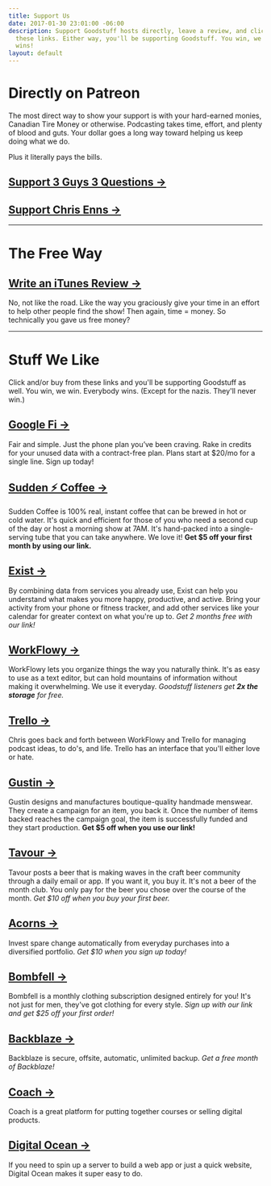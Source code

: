 ```yaml
---
title: Support Us
date: 2017-01-30 23:01:00 -06:00
description: Support Goodstuff hosts directly, leave a review, and click or buy from
  these links. Either way, you'll be supporting Goodstuff. You win, we win. Everybody
  wins!
layout: default
---
```


# Directly on Patreon
The most direct way to show your support is with your hard-earned monies, Canadian Tire Money or otherwise. Podcasting takes time, effort, and plenty of blood and guts. Your dollar goes a long way toward helping us keep doing what we do.

Plus it literally pays the bills.

## [Support 3 Guys 3 Questions →](http://patreon.com/3g3q)

## [Support Chris Enns →](http://patreon.com/ichris)

***

# The Free Way

## [Write an iTunes Review →](https://itunes.apple.com/us/artist/goodstuff-fm/id843385597?mt=2)
No, not like the road. Like the way you graciously give your time in an effort to help other people find the show! Then again, time = money. So technically you gave us free money?

***

# Stuff We Like

Click and/or buy from these links and you'll be supporting Goodstuff as well. You win, we win. Everybody wins. (Except for the nazis. They'll never win.)

## [Google Fi →](https://g.co/fi/r/PRK60H)
Fair and simple. Just the phone plan you’ve been craving. Rake in credits for your unused data with a contract-free plan. Plans start at $20/mo for a single line. Sign up today!

## [Sudden ⚡ Coffee →](http://suddencoffee.refr.cc/5X24RTL)
Sudden Coffee is 100% real, instant coffee that can be brewed in hot or cold water. It's quick and efficient for those of you who need a second cup of the day or host a morning show at 7AM. It's hand-packed into a single-serving tube that you can take anywhere. We love it! **Get $5 off your first month by using our link.**

## [Exist →](https://exist.io/?referred_by=kyle)
By combining data from services you already use, Exist can help you understand what makes you more happy, productive, and active. Bring your activity from your phone or fitness tracker, and add other services like your calendar for greater context on what you're up to. *Get 2 months free with our link!*

## [WorkFlowy →](https://workflowy.com/invite/20cd98ad.lnx)
WorkFlowy lets you organize things the way you naturally think. It's as easy to use as a text editor, but can hold mountains of information without making it overwhelming. We use it everyday. *Goodstuff listeners get **2x the storage** for free.*

## [Trello →](https://trello.com/ichris/recommend)
Chris goes back and forth between WorkFlowy and Trello for managing podcast ideas, to do's, and life. Trello has an interface that you'll either love or hate.

## [Gustin →](https://www.weargustin.com/i/KV_eY)
Gustin designs and manufactures boutique-quality handmade menswear. They create a campaign for an item, you back it. Once the number of items backed reaches the campaign goal, the item is successfully funded and they start production. **Get $5 off when you use our link!**

## [Tavour →](https://www.tavour.com/?invitedby=36764)
Tavour posts a beer that is making waves in the craft beer community through a daily email or app. If you want it, you buy it. It's not a beer of the month club. You only pay for the beer you chose over the course of the month. *Get $10 off when you buy your first beer.*

## [Acorns →](https://acorns.com/invite/925ETC)
Invest spare change automatically from everyday purchases into a diversified portfolio. *Get $10 when you sign up today!*

## [Bombfell →](https://bombfell.com/?rc=12254XWrjY)
Bombfell is a monthly clothing subscription designed entirely for you! It's not just for men, they've got clothing for every style. *Sign up with our link and get $25 off your first order!*

## [Backblaze →](https://secure.backblaze.com/r/00sxqw)
Backblaze is secure, offsite, automatic, unlimited backup. *Get a free month of Backblaze!*

## [Coach →](http://partners.withcoach.com/41464/4006)
Coach is a great platform for putting together courses or selling digital products.

## [Digital Ocean →](https://www.digitalocean.com/?refcode=b5e0de79be08)
If you need to spin up a server to build a web app or just a quick website, Digital Ocean makes it super easy to do.
